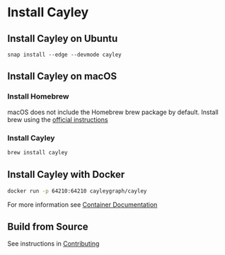 # Install Cayley

## Install Cayley on Ubuntu

```
snap install --edge --devmode cayley
```

## Install Cayley on macOS

### Install Homebrew

macOS does not include the Homebrew brew package by default. Install brew using the [official instructions](https://brew.sh/#install)

### Install Cayley

```bash
brew install cayley
```

## Install Cayley with Docker

```bash
docker run -p 64210:64210 cayleygraph/cayley
```

For more information see [Container Documentation](Container.md)

## Build from Source

See instructions in [Contributing](Contributing.md)
